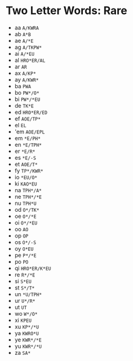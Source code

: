 # Two Letter Words: Rare

* aa `A/KWRA`
* ab `A*B`
* ae `A/*E`
* ag `A/TKPW*`
* ai `A/*EU`
* al `HRO*ER/AL`
* ar `AR`
* ax `A/KP*`
* ay `A/KWR*`
* ba `PWA`
* bo `PW*/O*`
* bi `PW*/*EU`
* de `TK*E`
* ed `HRO*ER/ED`
* ef `AOE/TP*`
* el `EL`
* 'em `AOE/EPL`
* em `*E/PH*`
* en `*E/TPH*`
* er `*E/R*`
* es `*E/-S`
* et `AOE/T*`
* fy `TP*/KWR*`
* io `*EU/O*`
* ki `KAO*EU`
* na `TPH*/A*`
* ne `TPH*/*E`
* nu `TPH*U`
* od `O*/TK*`
* oe `O*/*E`
* oi `O*/*EU`
* oo `AO`
* op `OP`
* os `O*/-S`
* oy `O*EU`
* pe `P*/*E`
* po `PO`
* qi `HRO*ER/K*EU`
* re `R*/*E`
* si `S*EU`
* st `S*/T*`
* un `*U/TPH*`
* ur `U*/R*`
* ut `UT`
* wo `W*/O*`
* xi `KPEU`
* xu `KP*/*U`
* ya `KWRO*U`
* ye `KWR*/*E`
* yu `KWR*/*U`
* za `SA*`
